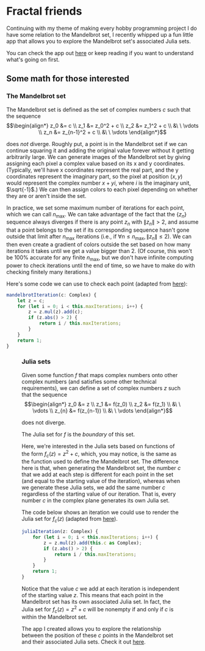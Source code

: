 <script lang="ts">
    import Figure from "$lib/components/Figure.svelte";
    import 'prism-themes/themes/prism-one-light.min.css';
    import mandelbrot_src from "$lib/img/fractal-friends/mandelbrot.png";
    import julia_src from "$lib/img/fractal-friends/julia.png";
</script>

<!-- DATE: 2023-04-25 -->
<!-- TAGS: programming, math -->
# Fractal friends

Continuing with my theme of making every hobby programming project I do have some relation to the Mandelbrot set, I recently whipped up a fun little app that allows you to explore the Mandelbrot set's associated Julia sets.

<!-- ENDPREVIEW -->

You can check the app out [here](https://quevivasbien.github.io/fractal-friends/) or keep reading if you want to understand what's going on first.

## Some math for those interested

### The Mandelbrot set

The Mandelbrot set is defined as the set of complex numbers $c$ such that the sequence
$$\begin{align*}
    z_0 &= c \\
    z_1 &= z_0^2 + c \\
    z_2 &= z_1^2 + c \\
    &\ \ \vdots \\
    z_n &= z_{n-1}^2 + c \\
    &\ \ \vdots
\end{align*}$$

does *not* diverge. Roughly put, a point is in the Mandelbrot set if we can continue squaring it and adding the original value forever without it getting arbitrarily large. We can generate images of the Mandelbrot set by giving assigning each pixel a complex value based on its x and y coordinates. (Typically, we'll have x coordinates represent the real part, and the y coordinates represent the imaginary part, so the pixel at position $(x, y)$ would represent the complex number $x + yi$, where $i$ is the imaginary unit, $\sqrt{-1}$.) We can then assign colors to each pixel depending on whether they are or aren't inside the set.

In practice, we set some maximum number of iterations for each point, which we can call $n_\text{max}$. We can take advantage of the fact that the $\{z_n\}$ sequence always diverges if there is any point $z_n$ with $\|z_n\| > 2$, and assume that a point belongs to the set if its corresponding sequence hasn't gone outside that limit after $n_\text{max}$ iterations (i.e., if $\forall n \leq n_\text{max}, \|z_n\| \leq 2$). We can then even create a gradient of colors outside the set based on how many iterations it takes until we get a value bigger than 2. (Of course, this won't be 100% accurate for any finite $n_\text{max}$, but we don't have infinite computing power to check iterations until the end of time, so we have to make do with checking finitely many iterations.)

Here's some code we can use to check each point (adapted from [here](https://github.com/quevivasbien/fractal-friends/blob/master/src/lib/Mandelbrot.ts)):
```ts
mandelbrotIteration(c: Complex) {
    let z = c;
    for (let i = 0; i < this.maxIterations; i++) {
        z = z.mul(z).add(c);
        if (z.abs() > 2) {
            return i / this.maxIterations;
        }
    }
    return 1;
}
```

<Figure src={mandelbrot_src} caption="The central, white, region in this image is the interior of the Mandelbrot set." />

### Julia sets

Given some function $f$ that maps complex numbers onto other complex numbers (and satisfies some other technical requirements), we can define a set of complex numbers $z$ such that the sequence
$$\begin{align*}
    z_0 &= z \\
    z_1 &= f(z_0) \\
    z_2 &= f(z_1) \\
    &\ \ \vdots \\
    z_{n} &= f(z_{n-1}) \\
    &\ \ \vdots
\end{align*}$$

does not diverge.

The Julia set for $f$ is the *boundary* of this set.

Here, we're interested in the Julia sets based on functions of the form $f_c(z) = z^2 + c$, which, you may notice, is the same as the function used to define the Mandelbrot set. The difference here is that, when generating the Mandelbrot set, the number $c$ that we add at each step is different for each point in the set (and equal to the starting value of the iteration), whereas when we generate these Julia sets, we add the same number $c$ regardless of the starting value of our iteration. That is, every number $c$ in the complex plane generates its own Julia set.

The code below shows an iteration we could use to render the Julia set for $f_c(z)$ (adapted from [here](https://github.com/quevivasbien/fractal-friends/blob/master/src/lib/Julia.ts)).
```ts
juliaIteration(z: Complex) {
    for (let i = 0; i < this.maxIterations; i++) {
        z = z.mul(z).add(this.c as Complex);
        if (z.abs() > 2) {
            return i / this.maxIterations;
        }
    }
    return 1;
}
```
Notice that the value $c$ we add at each iteration is independent of the starting value $z$. This means that each point in the Mandelbrot set has its own associated Julia set. In fact, the Julia set for $f_c(z) = z^2 + c$ will be nonempty if and only if $c$ is within the Mandelbrot set.

The app I created allows you to explore the relationship between the position of these $c$ points in the Mandelbrot set and their associated Julia sets. Check it out [here](https://quevivasbien.github.io/fractal-friends/).

<Figure src={julia_src} caption="A rendering of the Julia set for the function f(z)=z²+c
 with c = 0.27 - 0.56i. The Julia set is technically the boundary of the central white region." />